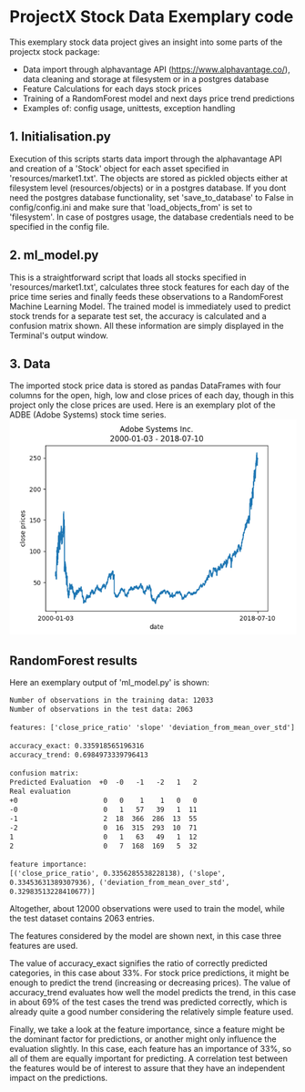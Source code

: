 # ProjectX Stock Data Exemplary code
This exemplary stock data project gives an insight into some parts of the projectx stock package:
* Data import through alphavantage API (https://www.alphavantage.co/), data cleaning and storage at filesystem or in a postgres database
* Feature Calculations for each days stock prices
* Training of a RandomForest model and next days price trend predictions
* Examples of: config usage, unittests, exception handling

## 1. Initialisation.py
Execution of this scripts starts data import through the alphavantage API and creation of a 'Stock' object for each
asset specified in 'resources/market1.txt'. The objects are stored as pickled objects either at filesystem level
(resources/objects) or in a postgres database. If you dont need the postgres database functionality, set 'save_to_database'
to False in config/config.ini and make sure that 'load_objects_from' is set to 'filesystem'. In case of postgres usage,
the database credentials need to be specified in the config file.

## 2. ml_model.py
This is a straightforward script that loads all stocks specified in 'resources/market1.txt', calculates three stock
features for each day of the price time series and finally feeds these observations to a RandomForest Machine Learning
Model. The trained model is immediately used to predict stock trends for a separate test set, the accuracy is calculated
and a confusion matrix shown. All these information are simply displayed in the Terminal's output window.

## 3. Data
The imported stock price data is stored as pandas DataFrames with four columns for the open, high, low and close prices 
of each day, though in this project only the close prices are used. Here is an exemplary plot of the ADBE (Adobe Systems)
stock time series.
![ADBE_plot.png](ADBE_plot.png)


## RandomForest results
Here an exemplary output of 'ml_model.py' is shown:
~~~~
Number of observations in the training data: 12033
Number of observations in the test data: 2063

features: ['close_price_ratio' 'slope' 'deviation_from_mean_over_std']

accuracy_exact: 0.335918565196316
accuracy_trend: 0.6984973339796413

confusion matrix:
Predicted Evaluation  +0  -0   -1   -2   1   2
Real evaluation                               
+0                     0   0    1    1   0   0
-0                     0   1   57   39   1  11
-1                     2  18  366  286  13  55
-2                     0  16  315  293  10  71
1                      0   1   63   49   1  12
2                      0   7  168  169   5  32

feature importance:
[('close_price_ratio', 0.3356285538228138), ('slope', 0.33453631389307936), ('deviation_from_mean_over_std', 0.32983513228410677)]
~~~~

Altogether, about 12000 observations were used to train the model, while the test
dataset contains 2063 entries.

The features considered by the model are shown next, in this case three features
are used.

The value of accuracy_exact signifies the ratio of correctly predicted categories, in this
case about 33%. For stock price predictions, it might be enough to predict the trend (increasing or decreasing prices).
The value of accuracy_trend evaluates how well the model predicts the trend, in this case in about
69% of the test cases the trend was predicted correctly, which is already quite a good number considering the
relatively simple feature used.

Finally, we take a look at the feature importance, since a feature might be the dominant factor for predictions, or
another might only influence the evaluation slightly. In this case, each feature has an importance of 33%, so all of them are
equally important for predicting. A correlation test between the features would be of interest to assure that 
they have an independent impact on the predictions. 